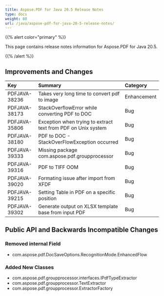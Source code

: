 ```yaml
---
title: Aspose.PDF for Java 20.5 Release Notes
type: docs
weight: 80
url: /java/aspose-pdf-for-java-20-5-release-notes/
---
```


{{% alert color="primary" %}}

This page contains release notes information for Aspose.PDF for Java 20.5.

{{% /alert %}}
## **Improvements and Changes**

|**Key**|**Summary**|**Category**|
| :- | :- | :- |
|PDFJAVA-38236|Takes very long time to convert pdf to image|	Enhancement|
|PDFJAVA-38173|	StackOverflowError while converting PDF to DOC|	Bug|
|PDFJAVA-35806|	Exception when trying to extract text from PDF on Unix system|	Bug|
|PDFJAVA-38180|	PDF to DOC - StackOverFlowException occurred|	Bug|
|PDFJAVA-39333|	Missing package com.aspose.pdf.groupprocessor|	Bug|
|PDFJAVA-39316|	PDF to TIFF OOM|	Bug|
|PDFJAVA-39020|	Formating issue after import from XFDF|	Bug|
|PDFJAVA-39215|	Setting Table in PDF on a specific position|	Bug|
|PDFJAVA-39302|	Generate output on XLSX template base from input PDF|	Bug|

## **Public API and Backwards Incompatible Changes**

### Removed internal Field
 * com.aspose.pdf.DocSaveOptions.RecognitionMode.EnhancedFlow

### Added New Classes
 * com.aspose.pdf.groupprocessor.interfaces.IPdfTypeExtractor
 * com.aspose.pdf.groupprocessor.TextExtractor
 * com.aspose.pdf.groupprocessor.ExtractorFactory
